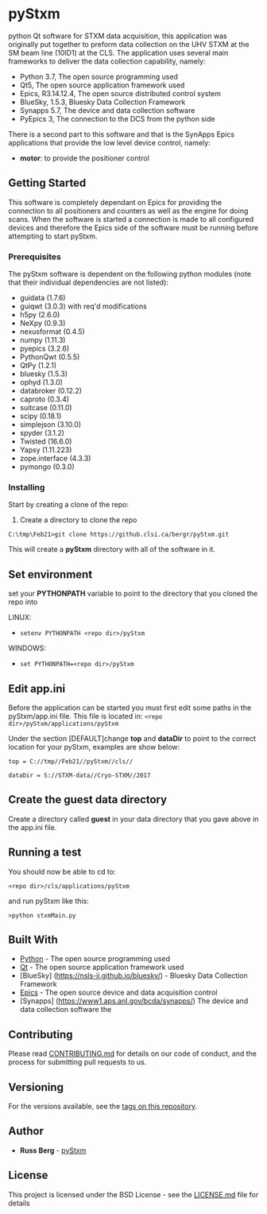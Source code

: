 # pyStxm
python Qt software for STXM data acquisition, this application was originally put together to preform data collection on the UHV STXM 
at the SM beam line (10ID1) at the CLS. The application uses several main frameworks to deliver the data collection capability, namely:
 
* Python 3.7, The open source programming used
* Qt5, The open source application framework used
* Epics, R3.14.12.4, The open source distributed control system
* BlueSky, 1.5.3, Bluesky Data Collection Framework 
* Synapps 5.7, The device and data collection software
* PyEpics 3, The connection to the DCS from the python side

  
There is a second part to this software and that is the SynApps Epics applications that provide the low level device control, namely:
	
- **motor**: to provide the positioner control


## Getting Started

This software is completely dependant on Epics for providing the connection to all positioners and counters as well as the engine for doing scans. When the software is started a connection is made to all configured devices and therefore the Epics side of the software must be running before attempting to start pyStxm.

### Prerequisites

The pyStxm software is dependent on the following python modules (note that their individual dependencies are not listed):

 - guidata (1.7.6)
 - guiqwt (3.0.3) with req'd modifications
 - h5py (2.6.0)
 - NeXpy (0.9.3)
 - nexusformat (0.4.5)
 - numpy (1.11.3)
 - pyepics (3.2.6)
 - PythonQwt (0.5.5)
 - QtPy (1.2.1)
 - bluesky (1.5.3)
 - ophyd (1.3.0)
 - databroker (0.12.2)
 - caproto (0.3.4)
 - suitcase (0.11.0)
 - scipy (0.18.1)
 - simplejson (3.10.0)
 - spyder (3.1.2)
 - Twisted (16.6.0)
 - Yapsy (1.11.223)
 - zope.interface (4.3.3)
  - pymongo (0.3.0)


### Installing

Start by creating a clone of the repo:

1. Create a directory to clone the repo

```C:\tmp\Feb21>git clone https://github.clsi.ca/bergr/pyStxm.git```

This will create a **pyStxm** directory with all of the software in it.

## Set environment 

set your **PYTHONPATH** variable to point to the directory that you  cloned the repo into


LINUX:

 - ```setenv PYTHONPATH <repo dir>/pyStxm```

WINDOWS:

- ```set PYTHONPATH=<repo dir>/pyStxm```

## Edit app.ini
Before the application can be started you must first edit some paths in the pyStxm/app.ini file.
This file is located in:
```<repo dir>/pyStxm/applications/pyStxm```

Under the section [DEFAULT]change **top** and **dataDir** to point to the correct location for your pyStxm, examples are show below:

```top = C://tmp//Feb21//pyStxm//cls//```

```dataDir = S://STXM-data//Cryo-STXM//2017```


## Create the guest data directory

Create a directory called **guest** in your data directory that you gave above in the app.ini file.

## Running a test 

You should now be able to cd to:

```<repo dir>/cls/applications/pyStxm```

and run pyStxm like this:

```>python stxmMain.py```


## Built With

* [Python](https://www.python.org/) - The open source programming used
* [Qt](https://www.qt.io/) - The open source application framework used
* [BlueSky] (https://nsls-ii.github.io/bluesky/) - Bluesky Data Collection Framework
* [Epics](http://www.aps.anl.gov/epics/) - The open source device and data acquisition control
* [Synapps] (https://www1.aps.anl.gov/bcda/synapps/) The device and data collection software the 


## Contributing

Please read [CONTRIBUTING.md](https://gist.github.com/PurpleBooth/b24679402957c63ec426) for details on our code of conduct, and the process for submitting pull requests to us.

## Versioning

For the versions available, see the [tags on this repository](https://github.com/your/project/tags). 

## Author

* **Russ Berg** -  [pyStxm](https://github.clsi.ca/bergr/pyStxm)



## License

This project is licensed under the BSD License - see the [LICENSE.md](LICENSE.md) file for details







